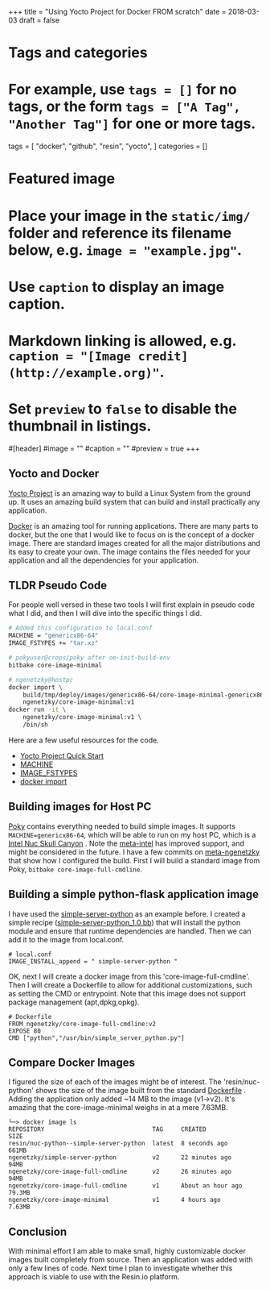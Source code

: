 +++
title = "Using Yocto Project for Docker FROM scratch"
date = 2018-03-03
draft = false

# Tags and categories
# For example, use `tags = []` for no tags, or the form `tags = ["A Tag", "Another Tag"]` for one or more tags.
tags = [
    "docker",
    "github",
    "resin",
    "yocto",
]
categories = []

# Featured image
# Place your image in the `static/img/` folder and reference its filename below, e.g. `image = "example.jpg"`.
# Use `caption` to display an image caption.
#   Markdown linking is allowed, e.g. `caption = "[Image credit](http://example.org)"`.
# Set `preview` to `false` to disable the thumbnail in listings.
#[header]
#image = ""
#caption = ""
#preview = true
+++

## Yocto and  Docker

[Yocto Project](https://www.yoctoproject.org/) is an amazing way to build a
Linux System from the ground up. It uses an amazing build system that can build
and install practically any application.

[Docker](https://www.docker.com/) is an amazing tool for running applications.
There are many parts to docker, but the one that I would like to focus on is
the concept of a docker image. There are standard images created for all the
major distributions and its easy to create your own. The image contains the
files needed for your application and all the dependencies for your
application.

## TLDR Pseudo Code

For people well versed in these two tools I will first explain in pseudo code
what I did, and then I will dive into the specific things I did.

```sh
# Added this configuration to local.conf
MACHINE = "genericx86-64"
IMAGE_FSTYPES += "tar.xz"

# pokyuser@crops/poky after oe-init-build-env
bitbake core-image-minimal

# ngenetzky@hostpc
docker import \
    build/tmp/deploy/images/genericx86-64/core-image-minimal-genericx86-64.tar.xz \
    ngenetzky/core-image-minimal:v1
docker run -it \
    ngenetzky/core-image-minimal:v1 \
    /bin/sh
```

Here are a few useful resources for the code.

- [Yocto Project Quick Start](http://www.yoctoproject.org/docs/current/yocto-project-qs/yocto-project-qs.html)
- [MACHINE](http://www.yoctoproject.org/docs/current/ref-manual/ref-manual.html#var-MACHINE)
- [IMAGE_FSTYPES](http://www.yoctoproject.org/docs/current/ref-manual/ref-manual.html#var-IMAGE_FSTYPES)
- [docker import](https://docs.docker.com/engine/reference/commandline/import/)


## Building images for Host PC

[Poky](https://www.yoctoproject.org/tools-resources/projects/poky) contains
everything needed to build simple images. It supports `MACHINE=genericx86-64`,
which will be able to run on my host PC, which is a
 [Intel Nuc Skull Canyon](https://www.intel.com/content/www/us/en/products/boards-kits/nuc/kits/nuc6i7kyk.html)
. Note the [meta-intel](http://git.yoctoproject.org/cgit/cgit.cgi/meta-intel/about/)
has improved support, and might be considered in the future. I have a few
commits on [meta-ngenetzky](https://github.com/NGenetzky/meta-ngenetzky) that
show how I configured the build. First I will build a standard image from Poky,
`bitbake core-image-full-cmdline`.

## Building a simple python-flask application image

I have used the [simple-server-python](https://github.com/NGenetzky/simple-server-python)
as an example before. I created a simple recipe
([simple-server-python_1.0.bb](https://github.com/NGenetzky/meta-ngenetzky/blob/84a291ccd193612220758ac856189b0a7ff6d27c/recipes-python/simple-server-python/simple-server-python_1.0.bb))
that will install the python module and ensure that runtime dependencies are
handled. Then we can add it to the image from local.conf.
```
# local.conf
IMAGE_INSTALL_append = " simple-server-python "
```

OK, next I will create a docker image from this 'core-image-full-cmdline'. Then
I will create a Dockerfile to allow for additional customizations, such as
setting the CMD or entrypoint. Note that this image does not support package
management (apt,dpkg,opkg).

```
# Dockerfile
FROM ngenetzky/core-image-full-cmdline:v2
EXPOSE 80
CMD ["python","/usr/bin/simple_server_python.py"]
```

## Compare Docker Images

I figured the size of each of the images might be of interest. The
'resin/nuc-python' shows the size of the image built from the standard
[Dockerfile](https://github.com/NGenetzky/simple-server-python/blob/ac0a41a2872854440c13b96a5fdf9ed74a0328f4/Dockerfile)
. Adding the application only added ~14 MB to the image (v1->v2). It's
amazing that the core-image-minimal weighs in at a mere 7.63MB.

```
└─> docker image ls
REPOSITORY                              TAG     CREATED            SIZE
resin/nuc-python--simple-server-python  latest  8 seconds ago      661MB
ngenetzky/simple-server-python          v2      22 minutes ago     94MB
ngenetzky/core-image-full-cmdline       v2      26 minutes ago     94MB
ngenetzky/core-image-full-cmdline       v1      About an hour ago  79.3MB
ngenetzky/core-image-minimal            v1      4 hours ago        7.63MB
```

## Conclusion

With minimal effort I am able to make small, highly customizable docker images
built completely from source. Then an application was added with only a few
lines of code. Next time I plan to investigate whether this approach is viable
to use with the Resin.io platform.

